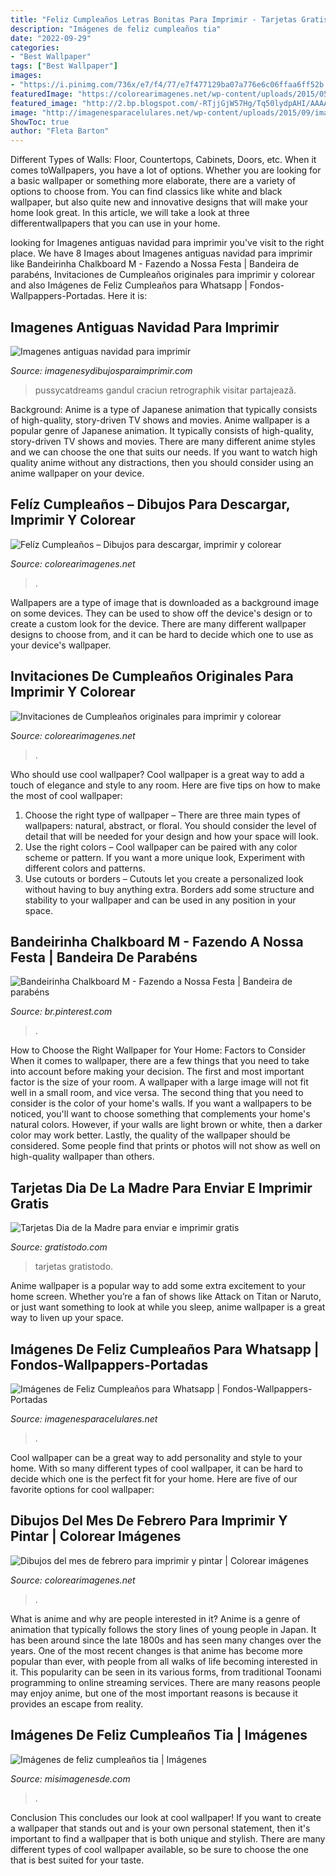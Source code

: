 ```yaml
---
title: "Feliz Cumpleaños Letras Bonitas Para Imprimir - Tarjetas Gratistodo"
description: "Imágenes de feliz cumpleaños tia"
date: "2022-09-29"
categories:
- "Best Wallpaper"
tags: ["Best Wallpaper"]
images:
- "https://i.pinimg.com/736x/e7/f4/77/e7f477129ba07a776e6c06ffaa6ff52b.jpg"
featuredImage: "https://colorearimagenes.net/wp-content/uploads/2015/05/happy.jpg1_.jpg"
featured_image: "http://2.bp.blogspot.com/-RTjjGjW57Hg/Tq50lydpAHI/AAAAAAAAXM8/junfRwXw3Go/w1200-h630-p-k-no-nu/imagenesantiguasdenavidadparaimprimir2.jpg"
image: "http://imagenesparacelulares.net/wp-content/uploads/2015/09/imagenesdefelizcumpleanos14.jpg"
ShowToc: true
author: "Fleta Barton"
---
```



Different Types of Walls: Floor, Countertops, Cabinets, Doors, etc.
When it comes toWallpapers, you have a lot of options. Whether you are looking for a basic wallpaper or something more elaborate, there are a variety of options to choose from. You can find classics like white and black wallpaper, but also quite new and innovative designs that will make your home look great. In this article, we will take a look at three differentwallpapers that you can use in your home.

	

		
looking for Imagenes antiguas navidad para imprimir you've visit to the right place. We have 8 Images about Imagenes antiguas navidad para imprimir like Bandeirinha Chalkboard M - Fazendo a Nossa Festa | Bandeira de parabéns, Invitaciones de Cumpleaños originales para imprimir y colorear and also Imágenes de Feliz Cumpleaños para Whatsapp | Fondos-Wallpappers-Portadas. Here it is:
		
    
## Imagenes Antiguas Navidad Para Imprimir

<img loading=lazy src="http://2.bp.blogspot.com/-RTjjGjW57Hg/Tq50lydpAHI/AAAAAAAAXM8/junfRwXw3Go/w1200-h630-p-k-no-nu/imagenesantiguasdenavidadparaimprimir2.jpg" onerror="this.onerror=null;this.src='https://tse4.mm.bing.net/th?id=OIP.Jk9jSvlhY9TMS55538zbpgAAAA&amp;pid=15.1';" alt="Imagenes antiguas navidad para imprimir">

_Source: imagenesydibujosparaimprimir.com_

>pussycatdreams gandul craciun retrographik visitar partajează. 

	

Background: Anime is a type of Japanese animation that typically consists of high-quality, story-driven TV shows and movies.
Anime wallpaper is a popular genre of Japanese animation. It typically consists of high-quality, story-driven TV shows and movies. There are many different anime styles and we can choose the one that suits our needs. If you want to watch high quality anime without any distractions, then you should consider using an anime wallpaper on your device.

    
## Felíz Cumpleaños – Dibujos Para Descargar, Imprimir Y Colorear

<img loading=lazy src="https://colorearimagenes.net/wp-content/uploads/2015/07/cumple.jpg3_.gif" onerror="this.onerror=null;this.src='https://tse3.mm.bing.net/th?id=OIP.Xk5WqM-2ZtzQeykm7BJWMgHaFQ&amp;pid=15.1';" alt="Felíz Cumpleaños – Dibujos para descargar, imprimir y colorear">

_Source: colorearimagenes.net_

>. 

	

Wallpapers are a type of image that is downloaded as a background image on some devices. They can be used to show off the device's design or to create a custom look for the device. There are many different wallpaper designs to choose from, and it can be hard to decide which one to use as your device's wallpaper.

    
## Invitaciones De Cumpleaños Originales Para Imprimir Y Colorear

<img loading=lazy src="https://colorearimagenes.net/wp-content/uploads/2015/05/happy.jpg1_.jpg" onerror="this.onerror=null;this.src='https://tse2.mm.bing.net/th?id=OIP.-FGHnF04xYJIT6XbxzpjZwHaKZ&amp;pid=15.1';" alt="Invitaciones de Cumpleaños originales para imprimir y colorear">

_Source: colorearimagenes.net_

>. 

	

Who should use cool wallpaper?
Cool wallpaper is a great way to add a touch of elegance and style to any room. Here are five tips on how to make the most of cool wallpaper: 
1) Choose the right type of wallpaper – There are three main types of wallpapers: natural, abstract, or floral. You should consider the level of detail that will be needed for your design and how your space will look. 
2) Use the right colors – Cool wallpaper can be paired with any color scheme or pattern. If you want a more unique look, Experiment with different colors and patterns. 
3) Use cutouts or borders – Cutouts let you create a personalized look without having to buy anything extra. Borders add some structure and stability to your wallpaper and can be used in any position in your space.

    
## Bandeirinha Chalkboard M - Fazendo A Nossa Festa | Bandeira De Parabéns

<img loading=lazy src="https://i.pinimg.com/736x/e7/f4/77/e7f477129ba07a776e6c06ffaa6ff52b.jpg" onerror="this.onerror=null;this.src='https://tse4.mm.bing.net/th?id=OIP.uWVeLAhJJVDiPD4Nte80lQHaKe&amp;pid=15.1';" alt="Bandeirinha Chalkboard M - Fazendo a Nossa Festa | Bandeira de parabéns">

_Source: br.pinterest.com_

>. 

	

How to Choose the Right Wallpaper for Your Home: Factors to Consider
When it comes to wallpaper, there are a few things that you need to take into account before making your decision. The first and most important factor is the size of your room. A wallpaper with a large image will not fit well in a small room, and vice versa. 
The second thing that you need to consider is the color of your home's walls. If you want a wallpapers to be noticed, you'll want to choose something that complements your home's natural colors. However, if your walls are light brown or white, then a darker color may work better. 
Lastly, the quality of the wallpaper should be considered. Some people find that prints or photos will not show as well on high-quality wallpaper than others.

    
## Tarjetas Dia De La Madre Para Enviar E Imprimir Gratis

<img loading=lazy src="https://www.gratistodo.com/wp-content/uploads/2016/10/tarjetas-feliz-dia-de-la-madre-800x519.jpg" onerror="this.onerror=null;this.src='https://tse4.mm.bing.net/th?id=OIP.0aaZFlnLJKPORo12JnboxAHaEz&amp;pid=15.1';" alt="Tarjetas Dia de la Madre para enviar e imprimir gratis">

_Source: gratistodo.com_

>tarjetas gratistodo. 

	

Anime wallpaper is a popular way to add some extra excitement to your home screen. Whether you’re a fan of shows like Attack on Titan or Naruto, or just want something to look at while you sleep, anime wallpaper is a great way to liven up your space.

    
## Imágenes De Feliz Cumpleaños Para Whatsapp | Fondos-Wallpappers-Portadas

<img loading=lazy src="http://imagenesparacelulares.net/wp-content/uploads/2015/09/imagenesdefelizcumpleanos14.jpg" onerror="this.onerror=null;this.src='https://tse3.mm.bing.net/th?id=OIP.H3Nivj2Gji7QZ3quxaLUkgHaOu&amp;pid=15.1';" alt="Imágenes de Feliz Cumpleaños para Whatsapp | Fondos-Wallpappers-Portadas">

_Source: imagenesparacelulares.net_

>. 

	

Cool wallpaper can be a great way to add personality and style to your home. With so many different types of cool wallpaper, it can be hard to decide which one is the perfect fit for your home. Here are five of our favorite options for cool wallpaper: 

    
## Dibujos Del Mes De Febrero Para Imprimir Y Pintar | Colorear Imágenes

<img loading=lazy src="https://colorearimagenes.net/wp-content/uploads/2016/01/febrerocolo.jpg2_.gif" onerror="this.onerror=null;this.src='https://tse1.mm.bing.net/th?id=OIP.CCaSjmbBAzi6BsZyTHthMwHaKe&amp;pid=15.1';" alt="Dibujos del mes de febrero para imprimir y pintar | Colorear imágenes">

_Source: colorearimagenes.net_

>. 

	

What is anime and why are people interested in it?
Anime is a genre of animation that typically follows the story lines of young people in Japan. It has been around since the late 1800s and has seen many changes over the years. One of the most recent changes is that anime has become more popular than ever, with people from all walks of life becoming interested in it. This popularity can be seen in its various forms, from traditional Toonami programming to online streaming services. There are many reasons people may enjoy anime, but one of the most important reasons is because it provides an escape from reality.

    
## Imágenes De Feliz Cumpleaños Tia | Imágenes

<img loading=lazy src="http://misimagenesde.com/wp-content/uploads/2017/04/feliz-cumpleanos-tia-5.jpg" onerror="this.onerror=null;this.src='https://tse1.mm.bing.net/th?id=OIP.d-hJnPXx62t3FM6m8NjwWwHaIp&amp;pid=15.1';" alt="Imágenes de feliz cumpleaños tia | Imágenes">

_Source: misimagenesde.com_

>. 

	

Conclusion
This concludes our look at cool wallpaper! If you want to create a wallpaper that stands out and is your own personal statement, then it's important to find a wallpaper that is both unique and stylish. There are many different types of cool wallpaper available, so be sure to choose the one that is best suited for your taste.

